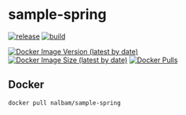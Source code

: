 # sample-spring

[![release](https://img.shields.io/github/release/nalbam/sample-spring.svg)](https://github.com/nalbam/sample-spring/releases)
[![build](https://github.com/nalbam/sample-spring/actions/workflows/push.yaml/badge.svg)](https://github.com/nalbam/sample-spring/actions/workflows/push.yaml)

<!-- [![CircleCI](https://circleci.com/gh/nalbam/sample-spring.svg?style=svg)](https://circleci.com/gh/nalbam/sample-spring) -->

[![Docker Image Version (latest by date)](https://img.shields.io/docker/v/nalbam/sample-spring?label=Docker%20Hub&logo=docker)](https://hub.docker.com/r/nalbam/sample-spring)
[![Docker Image Size (latest by date)](https://img.shields.io/docker/image-size/nalbam/sample-spring?logo=docker)](https://hub.docker.com/r/nalbam/sample-spring)
[![Docker Pulls](https://img.shields.io/docker/pulls/nalbam/sample-spring?logo=docker)](https://hub.docker.com/r/nalbam/sample-spring)

<!-- [![DockerHub Badge](http://dockeri.co/image/nalbam/sample-spring)](https://hub.docker.com/r/nalbam/sample-spring/) -->

## Docker

```bash
docker pull nalbam/sample-spring
```
